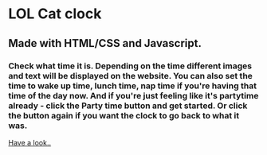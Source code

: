 # LOL Cat clock

## Made with HTML/CSS and Javascript.

### Check what time it is. Depending on the time different images and text will be displayed on the website. You can also set the time to wake up time, lunch time, nap time if you're having that time of the day now. And if you're just feeling like it's partytime already - click the Party time button and get started. Or click the button again if you want the clock to go back to what it was. 

[Have a look..](https://livhed.github.io/LOL-Cat-clock/)
